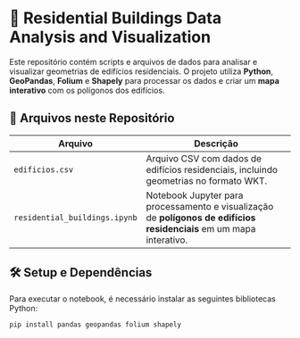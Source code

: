 # 🏡 Residential Buildings Data Analysis and Visualization

Este repositório contém scripts e arquivos de dados para analisar e visualizar geometrias de edifícios residenciais. O projeto utiliza **Python**, **GeoPandas**, **Folium** e **Shapely** para processar os dados e criar um **mapa interativo** com os polígonos dos edifícios.

## 📁 Arquivos neste Repositório

| Arquivo                       | Descrição                                                                 |
|------------------------------|---------------------------------------------------------------------------|
| `edificios.csv`              | Arquivo CSV com dados de edifícios residenciais, incluindo geometrias no formato WKT. |
| `residential_buildings.ipynb`| Notebook Jupyter para processamento e visualização de **polígonos de edifícios residenciais** em um mapa interativo. |

## 🛠️ Setup e Dependências

Para executar o notebook, é necessário instalar as seguintes bibliotecas Python:

```bash
pip install pandas geopandas folium shapely

